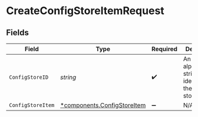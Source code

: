 # CreateConfigStoreItemRequest


## Fields

| Field                                                                     | Type                                                                      | Required                                                                  | Description                                                               | Example                                                                   |
| ------------------------------------------------------------------------- | ------------------------------------------------------------------------- | ------------------------------------------------------------------------- | ------------------------------------------------------------------------- | ------------------------------------------------------------------------- |
| `ConfigStoreID`                                                           | *string*                                                                  | :heavy_check_mark:                                                        | An alphanumeric string identifying the config store.                      | 7Lsb7Y76rChV9hSrv3KgFl                                                    |
| `ConfigStoreItem`                                                         | [*components.ConfigStoreItem](../../models/components/configstoreitem.md) | :heavy_minus_sign:                                                        | N/A                                                                       |                                                                           |